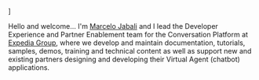 <!--
**mjabali/mjabali** is a ✨ _special_ ✨ repository because its `README.md` (this file) appears on your GitHub profile.

### Hi there 👋
Here are some ideas to get you started:

- 🔭 I’m currently working on ...
- 🌱 I’m currently learning ...
- 👯 I’m looking to collaborate on ...
- 🤔 I’m looking for help with ...
- 💬 Ask me about ...
- 📫 How to reach me: ...
- 😄 Pronouns: ...
- ⚡ Fun fact: ...
-->

[](https://pbs.twimg.com/profile_banners/17713310/1451173479/1500x500)]

Hello and welcome... I'm [Marcelo Jabali](https://twitter.com/mjabali) and I lead the Developer Experience and Partner Enablement team for the Conversation Platform  at [Expedia Group](https://www.expediagroup.com), where we develop and maintain documentation, tutorials, samples, demos, training and technical content as well as support new and existing partners designing and developing their Virtual Agent (chatbot) applications.
